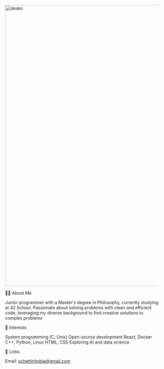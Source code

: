 <img width="920" alt="desko" src="https://github.com/user-attachments/assets/1bbbb820-f7e6-4227-9431-1a1c6bb8f65b" />

👨‍💻 About Me

Junior programmer with a Master's degree in Philosophy, currently studying at 42 School. Passionate about solving problems with clean and efficient code, leveraging my diverse background to find creative solutions to complex problems

🌟 Interests

System programming (C, Unix)
Open-source development
React, Docker
C++, Python, Linux
HTML, CSS
Exploring AI and data science

🔗 Links

Email: schettinitobia@gmail.com
